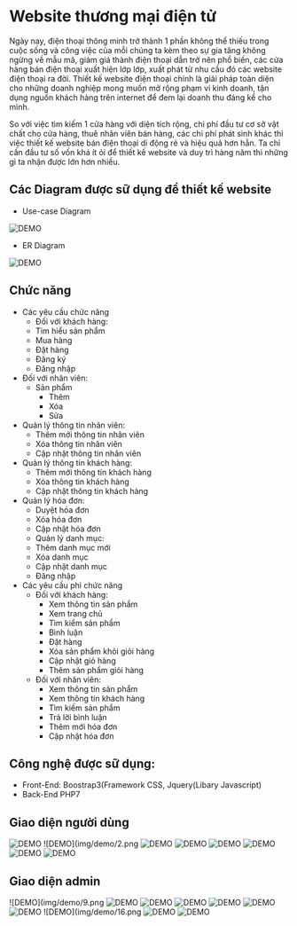 # Website thương mại điện tử

Ngày nay, điện thoại thông minh trở thành 1 phần không thể thiếu trong cuộc sống và công việc của mỗi chúng ta kèm theo sự gia tăng không ngừng về mẫu mã, giảm giá thành điện thoại dẫn trở nên phổ biến, các cửa hàng bán điện thoại xuất hiện lớp lớp, xuất phát từ nhu cầu đó các website điện thoại ra đời. Thiết kế website điện thoại chính là giải pháp toàn diện cho những doanh nghiệp mong muốn mở rộng phạm vi kinh doanh, tận dụng nguồn khách hàng trên internet để đem lại doanh thu đáng kể cho mình.

So với việc tìm kiếm 1 cửa hàng với diện tích rộng, chi phí đầu tư cơ sở vật chất cho cửa hàng, thuê nhân viên bán hàng, các chi phí phát sinh khác thì việc thiết kế website bán điện thoại di động rẻ và hiệu quả hơn hẳn. Ta chỉ cần đầu tư số vốn khá ít ỏi để thiết kế website và duy trì hàng năm thì những gì ta nhận được lớn hơn nhiều.

## Các Diagram được sữ dụng để thiết kế website
+ Use-case Diagram

![DEMO](img/diagram/1.jpg)
+ ER Diagram

![DEMO](img/diagram/2.png)
## Chức năng
-	Các yêu cầu chức năng
	- Đối với khách hàng:
    * Tìm hiểu sản phẩm
    *	Mua hàng
  	* Đặt hàng
    *	Đăng ký
    *	Đăng nhập
  - Đối với nhân viên:
  	  * Sản phẩm
	      * Thêm
        *	Xóa
        *	Sửa
  - Quản lý thông tin nhân viên:
    - Thêm mới thông tin nhân viên
    -	Xóa thông tin nhân viên
    -	Cập nhật thông tin nhân viên
  -	Quản lý thông tin khách hàng:
    -	Thêm mới thông tin khách hàng
    -	Xóa thông tin khách hàng
    -	Cập nhật thông tin khách hàng
  - Quản lý hóa đơn:
    -	Duyệt hóa đơn
    -	Xóa hóa đơn
    -	Cập nhật hóa đơn
    -	Quản lý danh mục:
    -	Thêm danh mục mới
    - Xóa danh mục
    -	Cập nhật danh mục
    -	Đăng nhập
  -	Các yêu cầu phi chức năng
    -	Đối với khách hàng:
        -	Xem thông tin sản phẩm
        -	Xem trang chủ
        -	Tìm kiểm sản phẩm
        -	Bình luận
        -	Đặt hàng
        -	Xóa sản phẩm khỏi giỏi hàng
        -	Cập nhật giỏ hàng
        -	Thêm sản phẩm giỏi hàng
    -	Đối với nhân viên:
        -	Xem thông tin sản phẩm
        -	Xem thông tin khách hàng
        -	Tìm kiếm sản phẩm
        -	Trả lời bình luận
        -	Thêm mới hóa đơn
        -	Cập nhật hóa đơn
## Công nghệ được sữ dụng:
+	Front-End: Boostrap3(Framework CSS,	Jquery(Libary Javascript)
+	Back-End PHP7 
## Giao diện người dùng
![DEMO](img/demo/1.png)
![DEMO](img/demo/2.png 
![DEMO](img/demo/3.png) 
![DEMO](img/demo/4.png) 
![DEMO](img/demo/5.png) 
![DEMO](img/demo/6.png) 
![DEMO](img/demo/7.png) 
![DEMO](img/demo/8.png)
## Giao diện admin
![DEMO](img/demo/9.png 
![DEMO](img/demo/10.png) 
![DEMO](img/demo/11.png) 
![DEMO](img/demo/12.png) 
![DEMO](img/demo/13.png) 
![DEMO](img/demo/14.png) 
![DEMO](img/demo/15.png)
![DEMO](img/demo/16.png 
![DEMO](img/demo/17.png) 
![DEMO](img/demo/18.png) 

